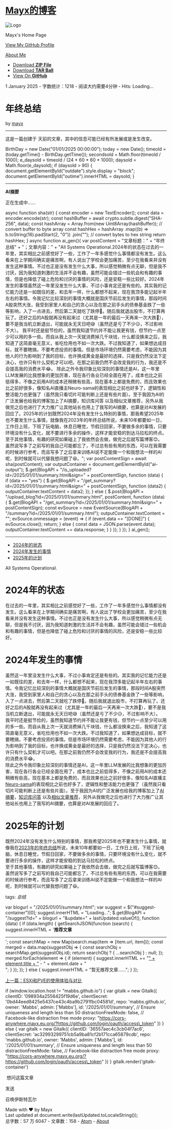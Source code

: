 # [Mayx的博客](/)

![Logo](https://avatars0.githubusercontent.com/u/17966333)

Mayx's Home Page

 

[View My GitHub Profile](https://github.com/Mabbs)

[About Me](/Mabbs/)

-   [Download **ZIP File**](https://github.com/Mabbs/mabbs.github.io/zipball/master)
-   [Download **TAR Ball**](https://github.com/Mabbs/mabbs.github.io/tarball/master)
-   [View On **GitHub**](https://github.com/Mabbs/mabbs.github.io)

1 January 2025 - 字数统计：1218 - 阅读大约需要4分钟 - Hits: Loading...

# 年终总结

by [mayx](//github.com/Mabbs)

---

这是一篇创建于 天前的文章，其中的信息可能已经有所发展或是发生改变。  
  

BirthDay = new Date("01/01/2025 00:00:00"); today = new Date(); timeold = (today.getTime() - BirthDay.getTime()); secondsold = Math.floor(timeold / 1000); e\_daysold = timeold / (24 \* 60 \* 60 \* 1000); daysold = Math.floor(e\_daysold); if (daysold > 90) { document.getElementById("outdate").style.display = "block"; document.getElementById("outime").innerHTML = daysold; }

---

**AI摘要**

正在生成中……

async function sha(str) { const encoder = new TextEncoder(); const data = encoder.encode(str); const hashBuffer = await crypto.subtle.digest("SHA-256", data); const hashArray = Array.from(new Uint8Array(hashBuffer)); // convert buffer to byte array const hashHex = hashArray .map((b) => b.toString(16).padStart(2, "0")) .join(""); // convert bytes to hex string return hashHex; } async function ai\_gen(){ var postContent = "文章标题：" + "年终总结" + "；文章内容：" + "All Systems Operational.2024年的状态在过去的一年里，其实相比之前感觉好了一些，工作了一年多感觉什么事情都没有发生。这么看来在上学期间确实是痛苦啊，有人说出了学校会更加痛苦，至少在我看来并没有发生这种事情。不过也正是没有发生什么大事，所以感觉稍微有点无聊，但是我不讨厌，因为我知道刺激的生活并不会有趣，虽然可能会错过一些机会和有趣的事情，但是也降低了碰上危险和讨厌的事情的风险，还是安稳一些比较好。2024年发生的事情虽然这一年里没发生什么大事，不过小事肯定还是有些的。其实我的记忆能力还是一如既往的差，和去年一样，什么都想不起来，现在我顶多能记起半年左右的事情。令我记忆比较深刻的事情大概就是国庆节前后发生的事情，那段时间A股突然大涨，我受到家里人和自己的贪心以及在那之前手头的债券基金跌了一些等影响，入了一点进去，然后第二天就吃了跌停🤣。随后我就退出股市，不打算再玩了。还好之后的A股就再没有起来过（尤其是一年的最后一天再来一次大跌🤣），要不是我当机立断退出，可能就永无天日吧😅（虽然还是亏了不少😥，不过影响不大）。 我平时还是挺节俭的，虽然我知道节约并不能让我更有钱，但节约一点至少可以用的多一些。而自从我上次一天就消费掉几千块钱，什么都没换来之后，我知道了这简直毫无意义，省吃俭用也不如一次大跌。不过我知道了，如果想达成目标，就不要瞎搞，不要考虑投资的事情。但是市场环境仍然需要考虑，不能因为其他人的行为影响到了我的目标，也许换成黄金是最好的选择，只是我仍然没法下定决心，也许只有什么契机才可以吧。在那之前我仍然不会改变我的行为，我还是不会提高我的消费水平😂。 除此之外令我印象比较深刻的事情还是AI，这一年里LLM发展的比我想象的更加厉害，现在各行各业已经全面在用了，成本也比之前低得多，不像之前用AI的成本还稍微有些高，现在基本上都是免费的，而且效果也比之前好很多，像知名AI直播主Neuro-sama的表现相比之前也好多了，逻辑性和整活能力也更强了（虽然我只看切片可能判断上还是有些片面）。至于我因为AI的广泛发展也给我的博客加上了AI摘要，知识库问答 以及相似文章推荐，另外从我做完之后也进行了大力推广让其他站长也用上了我写的AI摘要，也算是对AI发展的回应了。2025年的计划既然2024年没有发生什么特别的事情，那我希望2025年也不要发生什么事情，就像我在2023年的年终总结所说，未来10年都要如一日，工作日上班，下班了玩电脑，休息日睡觉，节假日回家，不要做多余的事情，只要环境没有什么变化，就不要进行多余的操作，这样才能安稳的到达马拉松的终点。 至于其他事情，有趣的研究如果碰上了我依然会去做，做完之后就写篇博客😊。虽然说写多了之前写的我自己可能都忘了，不过总有些有用的东西，可以在我需要的时候进行参考，而且写多了之后拿来训练AI说不定能做一个和我想法一样的AI呢，到时候就可以代替我想问题了😆。"; var postContentSign = await sha(postContent); var outputContainer = document.getElementById("ai-output"); $.get(BlogAPI + "/is\_uploaded?id=/2025/01/01/summary.html&sign=" + postContentSign, function (data) { if (data == "yes") { $.get(BlogAPI + "/get\_summary?id=/2025/01/01/summary.html&sign=" + postContentSign, function (data2) { outputContainer.textContent = data2; }); } else { $.post(BlogAPI + "/upload\_blog?id=/2025/01/01/summary.html", postContent, function (data) { $.get(BlogAPI + "/get\_summary?id=/2025/01/01/summary.html&sign=" + postContentSign); const evSource = new EventSource(BlogAPI + "/summary?id=/2025/01/01/summary.html"); outputContainer.textContent = ""; evSource.onmessage = (event) => { if (event.data == "\[DONE\]") { evSource.close(); return; } else { const data = JSON.parse(event.data); outputContainer.textContent += data.response; } } }); } }); } ai\_gen();

---

-   [2024年的状态](#2024年的状态)
-   [2024年发生的事情](#2024年发生的事情)
-   [2025年的计划](#2025年的计划)

All Systems Operational.

# 2024年的状态

在过去的一年里，其实相比之前感觉好了一些，工作了一年多感觉什么事情都没有发生。这么看来在上学期间确实是痛苦啊，有人说出了学校会更加痛苦，至少在我看来并没有发生这种事情。不过也正是没有发生什么大事，所以感觉稍微有点无聊，但是我不讨厌，因为我知道刺激的生活并不会有趣，虽然可能会错过一些机会和有趣的事情，但是也降低了碰上危险和讨厌的事情的风险，还是安稳一些比较好。

# 2024年发生的事情

虽然这一年里没发生什么大事，不过小事肯定还是有些的。其实我的记忆能力还是一如既往的差，和去年一样，什么都想不起来，现在我顶多能记起半年左右的事情。令我记忆比较深刻的事情大概就是国庆节前后发生的事情，那段时间A股突然大涨，我受到家里人和自己的贪心以及在那之前手头的债券基金跌了一些等影响，入了一点进去，然后第二天就吃了跌停🤣。随后我就退出股市，不打算再玩了。还好之后的A股就再没有起来过（尤其是一年的最后一天再来一次大跌🤣），要不是我当机立断退出，可能就永无天日吧😅（虽然还是亏了不少😥，不过影响不大）。  
我平时还是挺节俭的，虽然我知道节约并不能让我更有钱，但节约一点至少可以用的多一些。而自从我上次一天就消费掉几千块钱，什么都没换来之后，我知道了这简直毫无意义，省吃俭用也不如一次大跌。不过我知道了，如果想达成目标，就不要瞎搞，不要考虑投资的事情。但是市场环境仍然需要考虑，不能因为其他人的行为影响到了我的目标，也许换成黄金是最好的选择，只是我仍然没法下定决心，也许只有什么契机才可以吧。在那之前我仍然不会改变我的行为，我还是不会提高我的消费水平😂。  
除此之外令我印象比较深刻的事情还是AI，这一年里LLM发展的比我想象的更加厉害，现在各行各业已经全面在用了，成本也比之前低得多，不像之前用AI的成本还稍微有些高，现在基本上都是免费的，而且效果也比之前好很多，像知名AI直播主[Neuro-sama](https://www.twitch.tv/vedal987)的表现相比之前也好多了，逻辑性和整活能力也更强了（虽然我只看切片可能判断上还是有些片面）。至于我因为AI的广泛发展也给我的博客加上了[AI摘要](/2024/07/03/ai-summary.html)，[知识库问答](/2024/09/27/rag.html) 以及[相似文章推荐](/2024/10/01/suggest.html)，另外从我做完之后也进行了大力推广让其他站长也用上了我写的AI摘要，也算是对AI发展的回应了。

# 2025年的计划

既然2024年没有发生什么特别的事情，那我希望2025年也不要发生什么事情，就像我在[2023年的年终总结](/2024/01/01/summary.html)所说，未来10年都要如一日，工作日上班，下班了玩电脑，休息日睡觉，节假日回家，不要做多余的事情，只要环境没有什么变化，就不要进行多余的操作，这样才能安稳的到达马拉松的终点。  
至于其他事情，有趣的研究如果碰上了我依然会去做，做完之后就写篇博客😊。虽然说写多了之前写的我自己可能都忘了，不过总有些有用的东西，可以在我需要的时候进行参考，而且写多了之后拿来训练AI说不定能做一个和我想法一样的AI呢，到时候就可以代替我想问题了😆。

tags: *总结*  
  

var blogurl = "/2025/01/01/summary.html"; var suggest = $("#suggest-container")\[0\]; suggest.innerHTML = "Loading..."; $.get(BlogAPI + "/suggest?id=" + blogurl + "&update=" + lastUpdated.valueOf(), function (data) { if (data.length) { getSearchJSON(function (search) { suggest.innerHTML = '<b>推荐文章</b><hr style="margin: 0 0 5px"/>'; const searchMap = new Map(search.map(item => \[item.url, item\])); const merged = data.map(suggestObj => { const searchObj = searchMap.get(suggestObj.id); return searchObj ? { ...searchObj } : null; }); merged.forEach(element => { if (element) { suggest.innerHTML += "<a href=" + element.url + ">" + element.title + "</a> - " + element.date + "<br />"; } }); }); } else { suggest.innerHTML = "暂无推荐文章……"; } });

[上一篇：ESXi和PVE的使用体验与对比](/2024/12/29/vm.html)  

if (window.location.host != "mabbs.github.io") { var gitalk = new Gitalk({ clientID: '098934a2556425f19d6e', clientSecret: '0bd44eed8425e5437ce43c4ba9b2791fbc04581d', repo: 'mabbs.github.io', owner: 'Mabbs', admin: \['Mabbs'\], id: '/2025/01/01/summary', // Ensure uniqueness and length less than 50 distractionFreeMode: false, // Facebook-like distraction free mode proxy: "https://cors-anywhere.mayx.eu.org/?https://github.com/login/oauth/access\_token" }) } else { var gitalk = new Gitalk({ clientID: '36557aec4c3cb04f7ac6', clientSecret: 'ac32993299751cb5a9ba81cf2b171cca65879cdb', repo: 'mabbs.github.io', owner: 'Mabbs', admin: \['Mabbs'\], id: '/2025/01/01/summary', // Ensure uniqueness and length less than 50 distractionFreeMode: false, // Facebook-like distraction free mode proxy: "https://cors-anywhere.mayx.eu.org/?https://github.com/login/oauth/access\_token" }) } gitalk.render('gitalk-container')

   想问这篇文章

 发送

召唤伊斯特瓦尔

Made with ❤ by Mayx  
Last updated at document.write(lastUpdated.toLocaleString());  
总字数：57 万 6047 - 文章数：158 - [Atom](/atom.xml) - [About](/README.html)